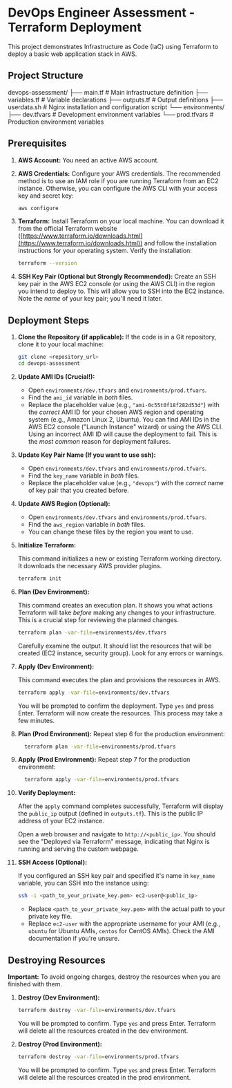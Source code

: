 # DevOps Engineer Assessment - Terraform Deployment

This project demonstrates Infrastructure as Code (IaC) using Terraform to deploy a basic web application stack in AWS.

## Project Structure
devops-assessment/
├── main.tf             # Main infrastructure definition
├── variables.tf        # Variable declarations
├── outputs.tf          # Output definitions
├── userdata.sh         # Nginx installation and configuration script
└── environments/
├── dev.tfvars      # Development environment variables
└── prod.tfvars     # Production environment variables

## Prerequisites

1.  **AWS Account:** You need an active AWS account.
2.  **AWS Credentials:** Configure your AWS credentials.  The recommended method is to use an IAM role if you are running Terraform from an EC2 instance. Otherwise, you can configure the AWS CLI with your access key and secret key:

    ```bash
    aws configure
    ```
3.  **Terraform:** Install Terraform on your local machine.  You can download it from the official Terraform website ([https://www.terraform.io/downloads.html](https://www.terraform.io/downloads.html)) and follow the installation instructions for your operating system. Verify the installation:
    ```bash
    terraform --version
    ```
4. **SSH Key Pair (Optional but Strongly Recommended):** Create an SSH key pair in the AWS EC2 console (or using the AWS CLI) in the region you intend to deploy to.  This will allow you to SSH into the EC2 instance.  Note the *name* of your key pair; you'll need it later.

## Deployment Steps

1.  **Clone the Repository (if applicable):**  If the code is in a Git repository, clone it to your local machine:

    ```bash
    git clone <repository_url>
    cd devops-assessment
    ```

2.  **Update AMI IDs (Crucial!):**

    *   Open `environments/dev.tfvars` and `environments/prod.tfvars`.
    *   Find the `ami_id` variable in *both* files.
    *   Replace the placeholder value (e.g., `"ami-0c55t0f18f282d53d"`) with the *correct* AMI ID for your chosen AWS region and operating system (e.g., Amazon Linux 2, Ubuntu).  You can find AMI IDs in the AWS EC2 console ("Launch Instance" wizard) or using the AWS CLI.  Using an incorrect AMI ID will cause the deployment to fail.  This is the *most common* reason for deployment failures.

3.  **Update Key Pair Name (If you want to use ssh):**

    *   Open `environments/dev.tfvars` and `environments/prod.tfvars`.
    *   Find the `key_name` variable in *both* files.
    *   Replace the placeholder value (e.g., `"devops"`) with the *correct* name of key pair that you created before.

4.  **Update AWS Region (Optional):**
    * Open `environments/dev.tfvars` and `environments/prod.tfvars`.
    *   Find the `aws_region` variable in *both* files.
    * You can change these files by the region you want to use.

5. **Initialize Terraform:**

    This command initializes a new or existing Terraform working directory.  It downloads the necessary AWS provider plugins.

    ```bash
    terraform init
    ```

6.  **Plan (Dev Environment):**

    This command creates an execution plan.  It shows you what actions Terraform will take *before* making any changes to your infrastructure.  This is a crucial step for reviewing the planned changes.

    ```bash
    terraform plan -var-file=environments/dev.tfvars
    ```

    Carefully examine the output.  It should list the resources that will be created (EC2 instance, security group).  Look for any errors or warnings.

7.  **Apply (Dev Environment):**

    This command executes the plan and provisions the resources in AWS.

    ```bash
    terraform apply -var-file=environments/dev.tfvars
    ```

    You will be prompted to confirm the deployment. Type `yes` and press Enter.  Terraform will now create the resources. This process may take a few minutes.

8.  **Plan (Prod Environment):**
    Repeat step 6 for the production environment:

    ```bash
      terraform plan -var-file=environments/prod.tfvars
    ```

9.  **Apply (Prod Environment):**
    Repeat step 7 for the production environment:

    ```bash
      terraform apply -var-file=environments/prod.tfvars
    ```

10. **Verify Deployment:**

    After the `apply` command completes successfully, Terraform will display the `public_ip` output (defined in `outputs.tf`).  This is the public IP address of your EC2 instance.

    Open a web browser and navigate to `http://<public_ip>`.  You should see the "Deployed via Terraform" message, indicating that Nginx is running and serving the custom webpage.

11. **SSH Access (Optional):**

    If you configured an SSH key pair and specified it's name in `key_name` variable, you can SSH into the instance using:

    ```bash
    ssh -i <path_to_your_private_key.pem> ec2-user@<public_ip>
    ```

    *   Replace `<path_to_your_private_key.pem>` with the actual path to your private key file.
    *   Replace `ec2-user` with the appropriate username for your AMI (e.g., `ubuntu` for Ubuntu AMIs, `centos` for CentOS AMIs).  Check the AMI documentation if you're unsure.

## Destroying Resources

**Important:**  To avoid ongoing charges, destroy the resources when you are finished with them.

1.  **Destroy (Dev Environment):**

    ```bash
    terraform destroy -var-file=environments/dev.tfvars
    ```

    You will be prompted to confirm. Type `yes` and press Enter.  Terraform will delete all the resources created in the dev environment.

2.  **Destroy (Prod Environment):**

    ```bash
    terraform destroy -var-file=environments/prod.tfvars
    ```
    You will be prompted to confirm. Type `yes` and press Enter. Terraform will delete all the resources created in the prod environment.

